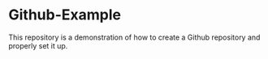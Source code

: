 # Github-Example
This repository is a demonstration of how to create a Github repository and properly set it up.
